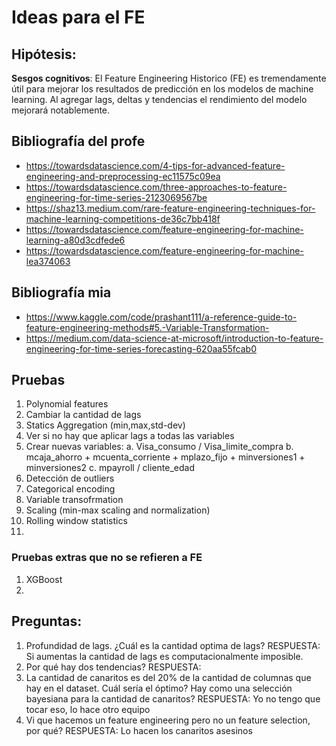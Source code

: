 # Ideas para el FE

## Hipótesis: 
**Sesgos cognitivos**: El Feature Engineering Historico (FE) es tremendamente útil para mejorar los resultados de predicción en los modelos de machine learning. Al agregar lags, deltas y tendencias el rendimiento del modelo mejorará notablemente.

## Bibliografía del profe
- https://towardsdatascience.com/4-tips-for-advanced-feature-engineering-and-preprocessing-ec11575c09ea
- https://towardsdatascience.com/three-approaches-to-feature-engineering-for-time-series-2123069567be
- https://shaz13.medium.com/rare-feature-engineering-techniques-for-machine-learning-competitions-de36c7bb418f
- https://towardsdatascience.com/feature-engineering-for-machine-learning-a80d3cdfede6
- https://towardsdatascience.com/feature-engineering-for-machine-lea374063 

## Bibliografía mia
- https://www.kaggle.com/code/prashant111/a-reference-guide-to-feature-engineering-methods#5.-Variable-Transformation-
- https://medium.com/data-science-at-microsoft/introduction-to-feature-engineering-for-time-series-forecasting-620aa55fcab0



## Pruebas


1. Polynomial features
2. Cambiar la cantidad de lags
3. Statics Aggregation (min,max,std-dev)
4. Ver si no hay que aplicar lags a todas las variables
5. Crear nuevas variables:
   a. Visa_consumo / Visa_limite_compra
   b. mcaja_ahorro + mcuenta_corriente + mplazo_fijo + minversiones1 + minversiones2
   c. mpayroll / cliente_edad
6. Detección de outliers
7. Categorical encoding
8. Variable transofrmation
9. Scaling (min-max scaling and normalization)
10. Rolling window statistics
11. 

### Pruebas extras que no se refieren a FE
1. XGBoost
2. 

## Preguntas:
1. Profundidad de lags. ¿Cuál es la cantidad optima de lags?
   RESPUESTA: Si aumentas la cantidad de lags es computacionalmente imposible.
2. Por qué hay dos tendencias?
   RESPUESTA: 
3. La cantidad de canaritos es del 20% de la cantidad de columnas que hay en el dataset. Cuál sería el óptimo? Hay como una selección bayesiana para la cantidad de canaritos?
   RESPUESTA: Yo no tengo que tocar eso, lo hace otro equipo
4. Vi que hacemos un feature engineering pero no un feature selection, por qué?
   RESPUESTA: Lo hacen los canaritos asesinos




